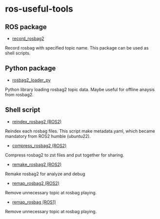# ros-useful-tools
## ROS package

- [record_rosbag2](record_rosbag2/)

Record rosbag with specified topic name.
This package can be used as shell scripts.

## Python package

- [rosbag2_loader_py](rosbag2_loader_py/)

Python library loading rosbag2 topic data.
Maybe useful for offline anaysis from rosbag2.

## Shell script

- [reindex_rosbag2 (ROS2)](reindex_rosbag2/)

Reindex each rosbag files.
This script make metadata.yaml, which became mandatory from ROS2 humble (ubuntu22).

- [compress_rosbag2 (ROS2)](compress_rosbag2/)

Compress rosbag2 to zst files and put together for sharing.

- [remake_rosbag2 (ROS2)](remake_rosbag2/)

Remake rosbag2 for analyze and debug

- [remap_rosbag2 (ROS2)](remap_rosbag2/)

Remove unnecessary topic at rosbag playing.

- [remap_rosbag (ROS1)](remap_rosbag/)

Remove unnecessary topic at rosbag playing.
